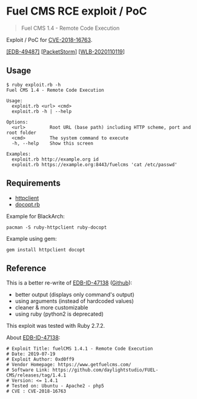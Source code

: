 # Fuel CMS RCE exploit / PoC

> Fuel CMS 1.4 - Remote Code Execution

Exploit / PoC for [CVE-2018-16763](https://nvd.nist.gov/vuln/detail/CVE-2018-16763).

[[EDB-49487]](https://www.exploit-db.com/exploits/49487) [[PacketStorm](https://packetstormsecurity.com/files/160080/Fuel-CMS-1.4-Remote-Code-Execution.html)] [[WLB-2020110119](https://cxsecurity.com/issue/WLB-2020110119)]

## Usage

```
$ ruby exploit.rb -h
Fuel CMS 1.4 - Remote Code Execution

Usage:
  exploit.rb <url> <cmd>
  exploit.rb -h | --help

Options:
  <url>         Root URL (base path) including HTTP scheme, port and root folder
  <cmd>         The system command to execute
  -h, --help    Show this screen

Examples:
  exploit.rb http://example.org id
  exploit.rb https://example.org:8443/fuelcms 'cat /etc/passwd'
```

## Requirements

- [httpclient](https://github.com/nahi/httpclient)
- [docopt.rb](https://github.com/docopt/docopt.rb)

Example for BlackArch:

```
pacman -S ruby-httpclient ruby-docopt
```

Example using gem:

```
gem install httpclient docopt
```

## Reference

This is a better re-write of [EDB-ID-47138][EDB-ID-47138] ([Github](https://github.com/dinhbaouit/CVE-2018-16763)):

- better output (displays only command's output)
- using arguments (instead of hardcoded values)
- cleaner & more customizable
- using ruby (python2 is deprecated)

This exploit was tested with Ruby 2.7.2.

About [EDB-ID-47138][EDB-ID-47138]:

```
# Exploit Title: fuelCMS 1.4.1 - Remote Code Execution
# Date: 2019-07-19
# Exploit Author: 0xd0ff9
# Vendor Homepage: https://www.getfuelcms.com/
# Software Link: https://github.com/daylightstudio/FUEL-CMS/releases/tag/1.4.1
# Version: <= 1.4.1
# Tested on: Ubuntu - Apache2 - php5
# CVE : CVE-2018-16763
```

[EDB-ID-47138]:https://www.exploit-db.com/exploits/47138
